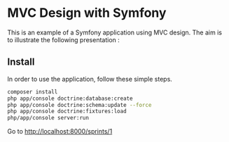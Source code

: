 # MVC Design with Symfony
This is an example of a Symfony application using MVC design.
The aim is to illustrate the following presentation :

## Install
In order to use the application, follow these simple steps.

``` bash
composer install
php app/console doctrine:database:create
php app/console doctrine:schema:update --force
php app/console doctrine:fixtures:load
php/app/console server:run
```

Go to [http://localhost:8000/sprints/1](http://localhost:8000/sprints/1)

